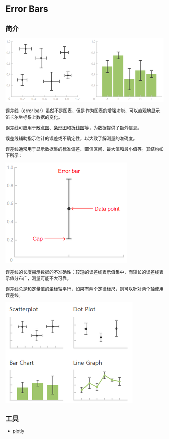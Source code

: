 # Error Bars

## 简介

![error bar](images/2020-04-01-11-06-08.png)

误差线（error bar）虽然不是图表，但是作为图表的增强功能，可以直观地显示笛卡尔坐标系上数据的变化。

误差线可应用于[散点图](scatter_plot.md)、[条形图](bar_chart.md)和[折线图](line_graph.md)等，为数据提供了额外信息。

误差线辅助指示估计的误差或不确定性，以大致了解测量的准确度。

误差线通常用于显示数据集的标准偏差、置信区间、最大值和最小值等。其结构如下所示：

![error bar](images/2020-04-01-11-11-41.png)

误差线的长度揭示数据的不准确性：较短的误差线表示值集中，而较长的误差线表示值分布广，测量可能不大可靠。

误差线总是和定量值的坐标轴平行，如果有两个定律标尺，则可以针对两个轴使用误差线。

![error bar](images/2020-04-01-11-15-16.png)

## 工具

- [plotly](https://plotly.com/chart-studio-help/make-a-graph-with-error-bars/)
